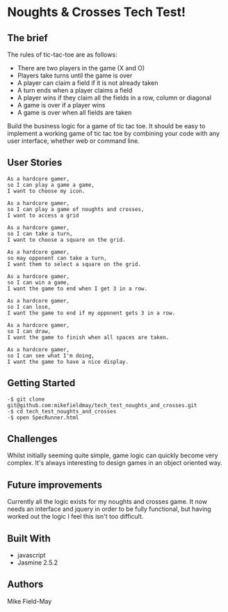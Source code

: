 Noughts & Crosses Tech Test!
===========================

The brief
---------

The rules of tic-tac-toe are as follows:

- There are two players in the game (X and O)
- Players take turns until the game is over
- A player can claim a field if it is not already taken
- A turn ends when a player claims a field
- A player wins if they claim all the fields in a row, column or diagonal
- A game is over if a player wins
- A game is over when all fields are taken

Build the business logic for a game of tic tac toe. It should be easy to implement a working game of tic tac toe by combining your code with any user interface, whether web or command line.

User Stories
-----------
```
As a hardcore gamer,
so I can play a game a game,
I want to choose my icon.

As a hardcore gamer,
so I can play a game of noughts and crosses,
I want to access a grid

As a hardcore gamer,
so I can take a turn,
I want to choose a square on the grid.

As a hardcore gamer,
so may opponent can take a turn,
I want them to select a square on the grid.

As a hardcore gamer,
so I can win a game,
I want the game to end when I get 3 in a row.

As a hardcore gamer,
so I can lose,
I want the game to end if my opponent gets 3 in a row.

As a hardcore gamer,
so I can draw,
I want the game to finish when all spaces are taken.

As a hardcore gamer,
so I can see what I'm doing,
I want the game to have a nice display.
```

Getting Started
---------------
```
-$ git clone git@github.com:mikefieldmay/tech_test_noughts_and_crosses.git
-$ cd tech_test_noughts_and_crosses
-$ open SpecRunner.html
```

Challenges
---------
Whilst initially seeming quite simple, game logic can quickly become very complex. It's always interesting to design games in an object oriented way.

Future improvements
---------------
Currently all the logic exists for my noughts and crosses game. It now needs an interface and jquery in order to be fully functional, but having worked out the logic I feel this isn't too difficult.

Built With
---------

- javascript
- Jasmine 2.5.2

Authors
-------
Mike Field-May
